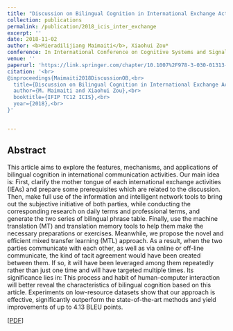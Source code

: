 ```yaml
---
title: "Discussion on Bilingual Cognition in International Exchange Activities"
collection: publications
permalink: /publication/2018_icis_inter_exchange
excerpt: ''
date: 2018-11-02
author: <b>Mieradilijiang Maimaiti</b>, Xiaohui Zou*
conference: In International Conference on Cognitive Systems and Signal Processing <b>(ICCSSP-2018)</b> (*=corresponding author)
venue: ''
paperurl: 'https://link.springer.com/chapter/10.1007%2F978-3-030-01313-4_17'
citation: '<br>
@inproceedings{Maimaiti2018DiscussionOB,<br>
  title={Discussion on Bilingual Cognition in International Exchange Activities},<br>
  author={M. Maimaiti and Xiaohui Zou},<br>
  booktitle={IFIP TC12 ICIS},<br>
  year={2018},<br>
}'


---
```

<h2><strong>Abstract</strong></h2>
This article aims to explore the features, mechanisms, and applications of bilingual cognition in international communication activities. Our main idea is: First, clarify the mother tongue of each international exchange activities (IEAs) and prepare some prerequisites which are related to the discussion. Then, make full use of the information and intelligent network tools to bring out the subjective initiative of both parties, while conducting the corresponding research on daily terms and professional terms, and generate the two series of bilingual phrase table. Finally, use the machine translation (MT) and translation memory tools to help them make the necessary preparations or exercises. Meanwhile, we propose the novel and efficient mixed transfer learning (MTL) approach. As a result, when the two parties communicate with each other, as well as via online or off-line communicate, the kind of tacit agreement would have been created between them. If so, it will have been leveraged among them repeatedly rather than just one time and will have targeted multiple times. Its significance lies in: This process and habit of human-computer interaction will better reveal the characteristics of bilingual cognition based on this article. Experiments on low-resource datasets show that our approach is effective, significantly outperform the state-of-the-art methods and yield improvements of up to 4.13 BLEU points.

\[[PDF](https://link.springer.com/chapter/10.1007%2F978-3-030-01313-4_17)\]  
